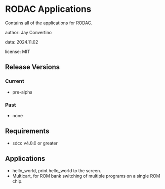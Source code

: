 # RODAC Applications

Contains all of the applications for RODAC.

author: Jay Convertino

data: 2024.11.02

license: MIT

## Release Versions
### Current
  - pre-alpha

### Past
  - none

## Requirements
  - sdcc v4.0.0 or greater

## Applications
  - hello_world, print hello_world to the screen.
  - Multicart, for ROM bank switching of multiple programs on a single ROM chip.

